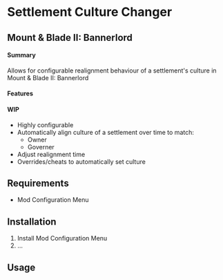 # Settlement Culture Changer
## Mount &amp; Blade II: Bannerlord
#### Summary
Allows for configurable realignment behaviour of a settlement's culture in Mount &amp; Blade II: Bannerlord

#### Features

#### WIP
- Highly configurable
- Automatically align culture of a settlement over time to match:
  - Owner
  - Governer
- Adjust realignment time
- Overrides/cheats to automatically set culture

## Requirements
- Mod Configuration Menu

## Installation
1. Install Mod Configuration Menu
2. ...

## Usage

